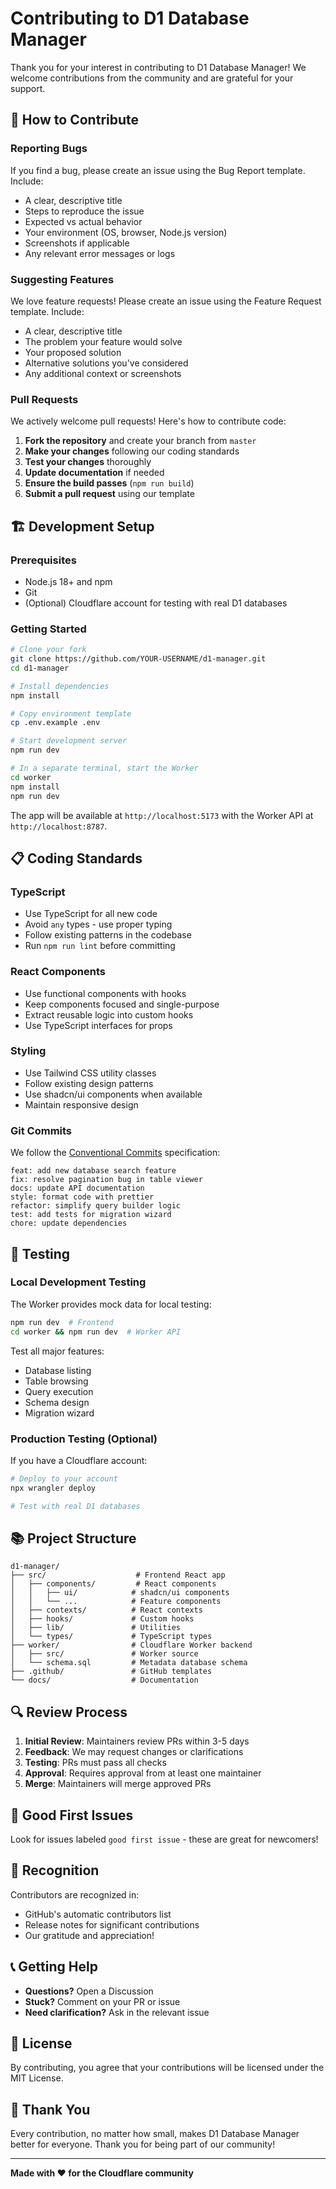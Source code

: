 # Contributing to D1 Database Manager

Thank you for your interest in contributing to D1 Database Manager! We welcome contributions from the community and are grateful for your support.

## 🤝 How to Contribute

### Reporting Bugs

If you find a bug, please create an issue using the Bug Report template. Include:

- A clear, descriptive title
- Steps to reproduce the issue
- Expected vs actual behavior
- Your environment (OS, browser, Node.js version)
- Screenshots if applicable
- Any relevant error messages or logs

### Suggesting Features

We love feature requests! Please create an issue using the Feature Request template. Include:

- A clear, descriptive title
- The problem your feature would solve
- Your proposed solution
- Alternative solutions you've considered
- Any additional context or screenshots

### Pull Requests

We actively welcome pull requests! Here's how to contribute code:

1. **Fork the repository** and create your branch from `master`
2. **Make your changes** following our coding standards
3. **Test your changes** thoroughly
4. **Update documentation** if needed
5. **Ensure the build passes** (`npm run build`)
6. **Submit a pull request** using our template

## 🏗️ Development Setup

### Prerequisites

- Node.js 18+ and npm
- Git
- (Optional) Cloudflare account for testing with real D1 databases

### Getting Started

```bash
# Clone your fork
git clone https://github.com/YOUR-USERNAME/d1-manager.git
cd d1-manager

# Install dependencies
npm install

# Copy environment template
cp .env.example .env

# Start development server
npm run dev

# In a separate terminal, start the Worker
cd worker
npm install
npm run dev
```

The app will be available at `http://localhost:5173` with the Worker API at `http://localhost:8787`.

## 📋 Coding Standards

### TypeScript

- Use TypeScript for all new code
- Avoid `any` types - use proper typing
- Follow existing patterns in the codebase
- Run `npm run lint` before committing

### React Components

- Use functional components with hooks
- Keep components focused and single-purpose
- Extract reusable logic into custom hooks
- Use TypeScript interfaces for props

### Styling

- Use Tailwind CSS utility classes
- Follow existing design patterns
- Use shadcn/ui components when available
- Maintain responsive design

### Git Commits

We follow the [Conventional Commits](https://www.conventionalcommits.org/) specification:

```
feat: add new database search feature
fix: resolve pagination bug in table viewer
docs: update API documentation
style: format code with prettier
refactor: simplify query builder logic
test: add tests for migration wizard
chore: update dependencies
```

## 🧪 Testing

### Local Development Testing

The Worker provides mock data for local testing:

```bash
npm run dev  # Frontend
cd worker && npm run dev  # Worker API
```

Test all major features:
- Database listing
- Table browsing
- Query execution
- Schema design
- Migration wizard

### Production Testing (Optional)

If you have a Cloudflare account:

```bash
# Deploy to your account
npx wrangler deploy

# Test with real D1 databases
```

## 📚 Project Structure

```
d1-manager/
├── src/                    # Frontend React app
│   ├── components/         # React components
│   │   ├── ui/            # shadcn/ui components
│   │   └── ...            # Feature components
│   ├── contexts/          # React contexts
│   ├── hooks/             # Custom hooks
│   ├── lib/               # Utilities
│   └── types/             # TypeScript types
├── worker/                # Cloudflare Worker backend
│   ├── src/               # Worker source
│   └── schema.sql         # Metadata database schema
├── .github/               # GitHub templates
└── docs/                  # Documentation
```

## 🔍 Review Process

1. **Initial Review**: Maintainers review PRs within 3-5 days
2. **Feedback**: We may request changes or clarifications
3. **Testing**: PRs must pass all checks
4. **Approval**: Requires approval from at least one maintainer
5. **Merge**: Maintainers will merge approved PRs

## 🎯 Good First Issues

Look for issues labeled `good first issue` - these are great for newcomers!

## 🌟 Recognition

Contributors are recognized in:
- GitHub's automatic contributors list
- Release notes for significant contributions
- Our gratitude and appreciation!

## 📞 Getting Help

- **Questions?** Open a Discussion
- **Stuck?** Comment on your PR or issue
- **Need clarification?** Ask in the relevant issue

## 📄 License

By contributing, you agree that your contributions will be licensed under the MIT License.

## 🙏 Thank You

Every contribution, no matter how small, makes D1 Database Manager better for everyone. Thank you for being part of our community!

---

**Made with ❤️ for the Cloudflare community**

